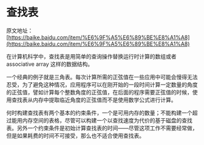 # 查找表

原文地址：[https://baike.baidu.com/item/%E6%9F%A5%E6%89%BE%E8%A1%A8](https://baike.baidu.com/item/%E6%9F%A5%E6%89%BE%E8%A1%A8)


在计算机科学中，查找表是用简单的查询操作替换运行时计算的数组或者 associative array 这样的数据结构。

一个经典的例子就是三角表。每次计算所需的正弦值在一些应用中可能会慢得无法忍受，为了避免这种情况，应用程序可以在刚开始的一段时间计算一定数量的角度的正弦值，譬如计算每个整数角度的正弦值，在后面的程序需要正弦值的时候，使用查找表从内存中提取临近角度的正弦值而不是使用数学公式进行计算。


何时构建查找表有两个基本的约束条件，一个是可用内存的数量；不能构建一个超过能用内存空间的表格，尽管可以构建一个以查找速度为代价的基于磁盘的查找表。另外一个约束条件是初始计算查找表的时间——尽管这项工作不需要经常做，但是如果耗费的时间不可接受，那么也不适合使用查找表。